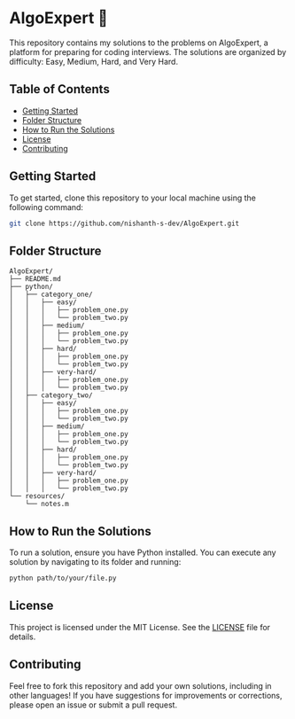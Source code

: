 # AlgoExpert 🎯

This repository contains my solutions to the problems on AlgoExpert, a platform for preparing for coding interviews. The solutions are organized by difficulty: Easy, Medium, Hard, and Very Hard.

## Table of Contents

- [Getting Started](#getting-started)
- [Folder Structure](#folder-structure)
- [How to Run the Solutions](#how-to-run-the-solutions)
- [License](#license)
- [Contributing](#contributing)

## Getting Started

To get started, clone this repository to your local machine using the following command:

```bash
git clone https://github.com/nishanth-s-dev/AlgoExpert.git
```

## Folder Structure
```
AlgoExpert/
├── README.md
├── python/
│   ├── category_one/
│   │   ├── easy/
│   │   │   ├── problem_one.py
│   │   │   └── problem_two.py
│   │   ├── medium/
│   │   │   ├── problem_one.py
│   │   │   └── problem_two.py
│   │   ├── hard/
│   │   │   ├── problem_one.py
│   │   │   └── problem_two.py
│   │   ├── very-hard/
│   │   │   ├── problem_one.py
│   │   │   └── problem_two.py
│   ├── category_two/
│   │   ├── easy/
│   │   │   ├── problem_one.py
│   │   │   └── problem_two.py
│   │   ├── medium/
│   │   │   ├── problem_one.py
│   │   │   └── problem_two.py
│   │   ├── hard/
│   │   │   ├── problem_one.py
│   │   │   └── problem_two.py
│   │   ├── very-hard/
│   │   │   ├── problem_one.py
│   │   │   └── problem_two.py
└── resources/
    └── notes.m
```

## How to Run the Solutions
To run a solution, ensure you have Python installed. You can execute any solution by navigating to its folder and running:
```bash
python path/to/your/file.py
```

## License
This project is licensed under the MIT License. See the [LICENSE](LICENSE) file for details.

## Contributing
Feel free to fork this repository and add your own solutions, including in other languages! If you have suggestions for improvements or corrections, please open an issue or submit a pull request.
